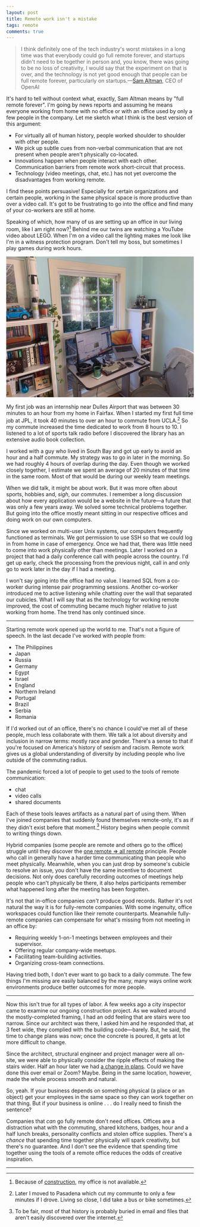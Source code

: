 ```yaml
---
layout: post
title: Remote work isn't a mistake
tags: remote
comments: true
---
```


> I think definitely one of the tech industry's worst mistakes in a
> long time was that everybody could go full remote forever, and
> startups didn't need to be together in person and, you know, there
> was going to be no loss of creativity, I would say that the
> experiment on that is over, and the technology is not yet good
> enough that people can be full remote forever, particularly on
> startups.&mdash;[Sam
> Altman](https://en.wikipedia.org/wiki/Sam_Altman), CEO of OpenAI

It's hard to tell without context what, exactly, Sam Altman means by
"full remote forever". I'm going by news reports and assuming he means
everyone working from home with no office or with an office used by
only a few people in the company. Let me sketch what I think is the
best version of this argument:

* For virtually all of human history, people worked shoulder to
  shoulder with other people. 
* We pick up subtle cues from non-verbal communication that are not
  present when people aren't physically co-located.
* Innovations happen when people interact with each
  other. Communication barriers from remote work short-circuit that
  process.
* Technology (video meetings, chat, etc.) has not yet overcome the
  disadvantages from working remote.
  
I find these points persuasive! Especially for certain organizations
and certain people, working in the same physical space is more
productive than over a video call. It's got to be frustrating to go
into the office and find many of your co-workers are still at home. 

Speaking of which, how many of us are setting up an office in our
living room, like I am right now?[^1] Behind me our twins are watching
a YouTube video about LEGO. When I'm on a video call the lighting
makes me look like I'm in a witness protection program. Don't tell my
boss, but sometimes I play games during work hours.

![Home office](/images/home_office.jpg)


My first job was an internship near Dulles Airport that was between 30
minutes to an hour from my home in Fairfax. When I started my first
full time job at JPL, it took 40 minutes to over an hour to commute
from UCLA.[^2] So my commute increased the time dedicated to work from
8 hours to 10. I listened to a lot of sports talk radio before I
discovered the library has an extensive audio book collection.

I worked with a guy who lived in South Bay and got up early to avoid
an hour and a half commute. My strategy was to go in later in the
morning. So we had roughly 4 hours of overlap during the day. Even
though we worked closely together, I estimate we spent an average of
20 minutes of that time in the same room. Most of that would be during
our weekly team meetings.

When we did talk, it might be about work. But it was more often about
sports, hobbies and, _sigh_, our commutes. I remember a long
discussion about how every application would be a website in the
future&mdash;a future that was only a few years away. We solved some
technical problems together. But going into the office mostly meant
sitting in our respective offices and doing work on our own computers.

Since we worked on multi-user Unix systems, our computers frequently
functioned as terminals. We got permission to use SSH so that we could
log in from home in case of emergency. Once we had that, there was
little need to come into work physically other than meetings. Later I
worked on a project that had a daily conference call with people
across the country. I'd get up early, check the processing from the
previous night, call in and only go to work later in the day if I had
a meeting.

I won't say going into the office had _no_ value. I learned SQL from a
co-worker during intense pair programming sessions. Another co-worker
introduced me to active listening while chatting over the wall that
separated our cubicles. What I will say that as the technology for
working remote improved, the cost of commuting became much higher
relative to just working from home. The trend has only continued
since.

---

Starting remote work opened up the world to me. That's not a figure of
speech. In the last decade I've worked with people from:

* The Philippines
* Japan
* Russia
* Germany
* Egypt
* Israel
* England
* Northern Ireland
* Portugal
* Brazil
* Serbia
* Romania

If I'd worked out of an office, there's no chance I could've met all
of these people, much less collaborate with them. We talk a lot about
diversity and inclusion in narrow terms: mostly race and
gender. There's a sense to that if you're focused on America's history
of sexism and racism. Remote work gives us a global understanding of
diversity by including people who live outside of the commuting
radius.

The pandemic forced a lot of people to get used to the tools of remote
communication:

* chat
* video calls
* shared documents

Each of these tools leaves artifacts as a natural part of using
them. When I've joined companies that suddenly found themselves
remote-only, it's as if they didn't exist before that moment.[^3]
History begins when people commit to writing things down.

Hybrid companies (some people are remote and others go to the office)
struggle until they discover the [one remote => all
remote](https://jlericson.com/2020/03/09/remote_tips.html#one-remote-gt-all-remote)
principle. People who call in generally have a harder time
communicating than people who meet physically. Meanwhile, when you can
just drop by someone's cubicle to resolve an issue, you don't have the
same incentive to document decisions. Not only does carefully
recording outcomes of meetings help people who can't physically be
there, it also helps participants remember what happened long after
the meeting has been forgotten.

It's not that in-office companies _can't_ produce good records. Rather
it's not natural the way it is for fully-remote companies. With some
ingenuity, office workspaces could function like their remote
counterparts. Meanwhile fully-remote companies can compensate for
what's missing from not meeting in an office by:

* Requiring weekly 1-on-1 meetings between employees and their supervisor.
* Offering regular company-wide meetups.
* Facilitating team-building activities.
* Organizing cross-team connections.

Having tried both, I don't ever want to go back to a daily
commute. The few things I'm missing are easily balanced by the many,
many ways online work environments produce better outcomes for more
people.

---

Now this isn't true for all types of labor. A few weeks ago a city
inspector came to examine our ongoing construction project. As we
walked around the mostly-completed framing, I had an odd feeling that
are stairs were too narrow. Since our architect was there, I asked him
and he responded that, at 3 feet wide, they complied with the building
code&mdash;barely. But, he said, the time to change plans was now;
once the concrete is poured, it gets at lot more difficult to change.

Since the architect, structural engineer and project manager were all
on-site, we were able to physically consider the ripple effects of
making the stairs wider. Half an hour later we had [a change in
plans](https://meta.jlericson.com/t/change-in-plans/181). Could we
have done this over email or Zoom? Maybe. Being in the same location,
however, made the whole process smooth and natural.

So, yeah. If your business depends on something physical (a place or
an object) get your employees in the same space so they can work
together on that thing. But if your business is online . . . do I
really need to finish the sentence? 

Companies that _can_ go fully remote don't need offices. Offices are a
distraction what with the commuting, shared kitchens, badges, hour and
a half lunch breaks, personality conflicts and stolen office
supplies. There's a _chance_ that spending time together physically
will spark creativity, but there's no guarantee. And I don't see the
evidence that spending time together using the tools of a remote
office reduces the odds of creative inspiration.

---

[^1]: Because of
    [construction](https://meta.jlericson.com/t/construction-begins/158),
    my office is not available.
[^2]: Later I moved to Pasadena which cut my communte to only a few
    minutes if I drove. Living so close, I did take a bus or bike
    sometimes.
[^3]: To be fair, most of that history is probably buried in email and
    files that aren't easily discovered over the internet.
